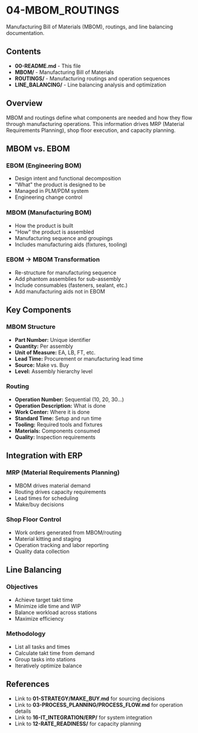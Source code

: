 # 04-MBOM_ROUTINGS

Manufacturing Bill of Materials (MBOM), routings, and line balancing documentation.

## Contents

- **00-README.md** - This file
- **MBOM/** - Manufacturing Bill of Materials
- **ROUTINGS/** - Manufacturing routings and operation sequences
- **LINE_BALANCING/** - Line balancing analysis and optimization

## Overview

MBOM and routings define what components are needed and how they flow through manufacturing operations. This information drives MRP (Material Requirements Planning), shop floor execution, and capacity planning.

## MBOM vs. EBOM

### EBOM (Engineering BOM)
- Design intent and functional decomposition
- "What" the product is designed to be
- Managed in PLM/PDM system
- Engineering change control

### MBOM (Manufacturing BOM)
- How the product is built
- "How" the product is assembled
- Manufacturing sequence and groupings
- Includes manufacturing aids (fixtures, tooling)

### EBOM → MBOM Transformation
- Re-structure for manufacturing sequence
- Add phantom assemblies for sub-assembly
- Include consumables (fasteners, sealant, etc.)
- Add manufacturing aids not in EBOM

## Key Components

### MBOM Structure
- **Part Number:** Unique identifier
- **Quantity:** Per assembly
- **Unit of Measure:** EA, LB, FT, etc.
- **Lead Time:** Procurement or manufacturing lead time
- **Source:** Make vs. Buy
- **Level:** Assembly hierarchy level

### Routing
- **Operation Number:** Sequential (10, 20, 30...)
- **Operation Description:** What is done
- **Work Center:** Where it is done
- **Standard Time:** Setup and run time
- **Tooling:** Required tools and fixtures
- **Materials:** Components consumed
- **Quality:** Inspection requirements

## Integration with ERP

### MRP (Material Requirements Planning)
- MBOM drives material demand
- Routing drives capacity requirements
- Lead times for scheduling
- Make/buy decisions

### Shop Floor Control
- Work orders generated from MBOM/routing
- Material kitting and staging
- Operation tracking and labor reporting
- Quality data collection

## Line Balancing

### Objectives
- Achieve target takt time
- Minimize idle time and WIP
- Balance workload across stations
- Maximize efficiency

### Methodology
- List all tasks and times
- Calculate takt time from demand
- Group tasks into stations
- Iteratively optimize balance

## References

- Link to **01-STRATEGY/MAKE_BUY.md** for sourcing decisions
- Link to **03-PROCESS_PLANNING/PROCESS_FLOW.md** for operation details
- Link to **16-IT_INTEGRATION/ERP/** for system integration
- Link to **12-RATE_READINESS/** for capacity planning
